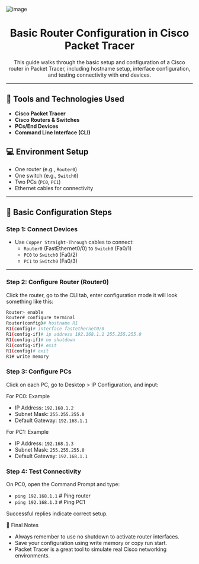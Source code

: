 <p align="center">
  
  ![image](https://github.com/user-attachments/assets/2e9d4c37-bd72-4650-9c70-3d83f9d312bd)


<h1 align="center">Basic Router Configuration in Cisco Packet Tracer</h1>

<p align="center">
  This guide walks through the basic setup and configuration of a Cisco router in Packet Tracer, including hostname setup, interface configuration, and testing connectivity with end devices.
</p>

---

## 🧰 Tools and Technologies Used

- **Cisco Packet Tracer**
- **Cisco Routers & Switches**
- **PCs/End Devices**
- **Command Line Interface (CLI)**

## 💻 Environment Setup

- One router (e.g., `Router0`)
- One switch (e.g., `Switch0`)
- Two PCs (`PC0`, `PC1`)
- Ethernet cables for connectivity

---

## 🔧 Basic Configuration Steps

### Step 1: Connect Devices

- Use `Copper Straight-Through` cables to connect:
  - `Router0` (FastEthernet0/0) to `Switch0` (Fa0/1)
  - `PC0` to `Switch0` (Fa0/2)
  - `PC1` to `Switch0` (Fa0/3)

---

### Step 2: Configure Router (Router0)

Click the router, go to the CLI tab, enter configuration mode it will look something like this:

```bash
Router> enable
Router# configure terminal
Router(config)# hostname R1
R1(config)# interface fastethernet0/0
R1(config-if)# ip address 192.168.1.1 255.255.255.0
R1(config-if)# no shutdown
R1(config-if)# exit
R1(config)# exit
R1# write memory
```
### Step 3: Configure PCs

Click on each PC, go to Desktop > IP Configuration, and input:

For PC0: Example
- IP Address: `192.168.1.2`
- Subnet Mask: `255.255.255.0`
- Default Gateway: `192.168.1.1`

For PC1: Example
- IP Address: `192.168.1.3`
- Subnet Mask: `255.255.255.0`
- Default Gateway: `192.168.1.1`

### Step 4: Test Connectivity

On PC0, open the Command Prompt and type:

- `ping 192.168.1.1`     # Ping router
- `ping 192.168.1.3`     # Ping PC1

Successful replies indicate correct setup.

🧪 Final Notes
- Always remember to use no shutdown to activate router interfaces.
- Save your configuration using write memory or copy run start.
- Packet Tracer is a great tool to simulate real Cisco networking environments.


